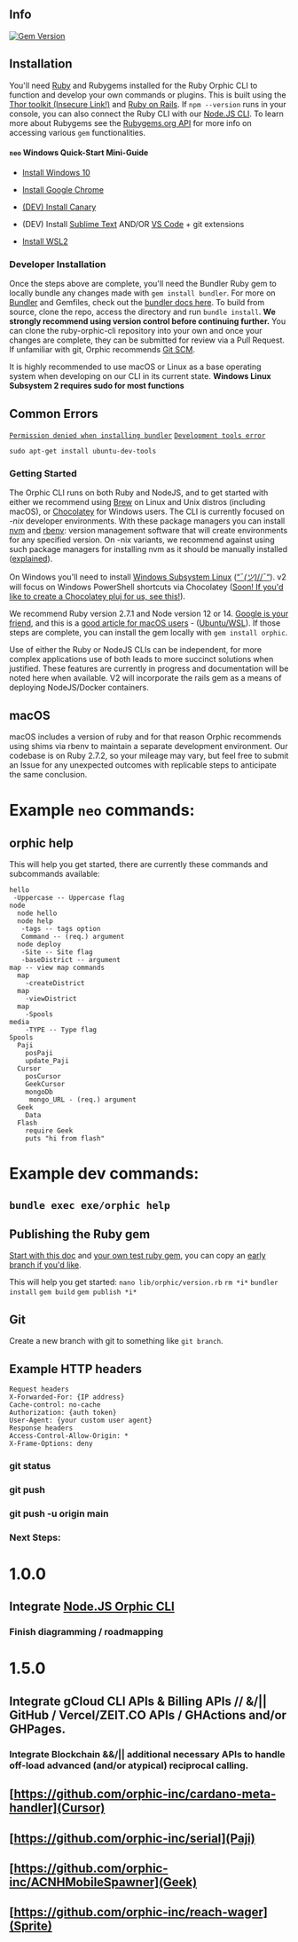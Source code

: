 ## Info

[![Gem Version](https://badge.fury.io/rb/orphic.svg)](https://badge.fury.io/rb/orphic)

## Installation

You'll need [Ruby](https://www.ruby-lang.org/en/documentation/installation/) and Rubygems installed for the Ruby Orphic CLI to function and develop your own commands or plugins. This is built using the [Thor toolkit (Insecure Link!)](http://whatisthor.com/) and [Ruby on Rails](https://rubyonrails.org/). If `npm --version` runs in your console, you can also connect the Ruby CLI with our [Node.JS CLI](https://github.com/orphic-inc/node-orphic-cli). To learn more about Rubygems see the [Rubygems.org API](https://guides.rubygems.org/rubygems-org-api/) for more info on accessing various `gem` functionalities.

#### `neo` Windows Quick-Start Mini-Guide

- [Install Windows 10](https://www.microsoft.com/en-us/software-download/windows10)

- [Install Google Chrome](https://google.com/chrome)

- [(DEV) Install Canary](https://google.com/chrome/canary)

- (DEV) Install [Sublime Text](https://www.sublimetext.com/) AND/OR [VS Code](https://code.visualstudio.com/download) + git extensions

- [Install WSL2](https://docs.microsoft.com/en-us/windows/wsl/install-win10)

### Developer Installation

Once the steps above are complete, you'll need the Bundler Ruby gem to locally bundle any changes made with `gem install bundler`. For more on [Bundler](https://bundler.io/) and Gemfiles, check out the [bundler docs here](https://bundler.io/gemfile.html). To build from source, clone the repo, access the directory and run `bundle install`. **We strongly recommend using version control before continuing further.** You can clone the ruby-orphic-cli repository into your own and once your changes are complete, they can be submitted for review via a Pull Request. If unfamiliar with git, Orphic recommends [Git SCM](https://git-scm.com/). 

It is highly recommended to use macOS or Linux as a base operating system when developing on our CLI in its current state. **Windows Linux Subsystem 2 requires sudo for most functions**

## Common Errors

[```Permission denied when installing bundler```](https://bundler.io/doc/troubleshooting.html)
[```Development tools error```](https://stackoverflow.com/a/63442072/9281567)

`sudo apt-get install ubuntu-dev-tools`

### Getting Started

The Orphic CLI runs on both Ruby and NodeJS, and to get started with either we recommend using [Brew](https://brew.sh) on Linux and Unix distros (including macOS), or [Chocolatey](https://chocolatey.org/) for Windows users. The CLI is currently focused on *-nix* developer environments. With these package managers you can install [nvm](https://github.com/nvm-sh/nvm) and [rbenv](https://github.com/rbenv/rbenv): version management software that will create environments for any specified version. On -nix variants, we recommend against using such package managers for installing nvm as it should be manually installed ([explained](https://stackoverflow.com/a/41913355/9281567)).

On Windows you'll need to install [Windows Subsystem Linux](https://docs.microsoft.com/en-us/windows/wsl/install-win10) ([“¯_(ツ)_//¯“](https://gorails.com/setup/windows/10)).
v2 will focus on Windows PowerShell shortcuts via Chocolatey ([Soon! If you'd like to create a Chocolatey pluj for us, see this!](https://chocolatey.org/packages/travis)).

We recommend Ruby version 2.7.1 and Node version 12 or 14. [Google is your friend](https://lmgtfy.com/?q=install+ruby+and+rubygems), and this is a [good article for macOS users](https://www.moncefbelyamani.com/the-definitive-guide-to-installing-ruby-gems-on-a-mac/) - ([Ubuntu/WSL](https://stackify.com/install-ruby-on-ubuntu-everything-you-need-to-get-going/)). If those steps are complete, you can install the gem locally with `gem install orphic`.

Use of either the Ruby or NodeJS CLIs can be independent, for more complex applications use of both leads to more succinct solutions when justified. These features are currently in progress and documentation will be noted here when available. V2 will incorporate the rails gem as a means of deploying NodeJS/Docker containers.

## macOS

macOS includes a version of ruby and for that reason Orphic recommends using shims via rbenv to maintain a separate development environment. Our codebase is on Ruby 2.7.2, so your mileage may vary, but feel free to submit an Issue for any unexpected outcomes with replicable steps to anticipate the same conclusion. 

# Example `neo` commands:

## orphic help

This will help you get started, there are currently these commands and subcommands available:

```
hello
 -Uppercase -- Uppercase flag
node
  node hello
  node help
   -tags -- tags option
   Command -- (req.) argument
  node deploy
   -Site -- Site flag
   -baseDistrict -- argument
map -- view map commands
  map 
    -createDistrict
  map 
    -viewDistrict
  map
    -Spools
media
    -TYPE -- Type flag
Spools
  Paji
    posPaji
    update_Paji
  Cursor
    posCursor
    GeekCursor
    mongoDb
     mongo_URL - (req.) argument
  Geek
    Data
  Flash
    require Geek
    puts "hi from flash"
```

# Example dev commands:

## `bundle exec exe/orphic help`

## Publishing the Ruby gem

[Start with this doc](https://guides.rubygems.org/publishing/) and [your own test ruby gem](https://guides.rubygems.org/make-your-own-gem/#documenting-your-code), you can copy an [early branch if you'd like](https://rubygems.org/gems/orphic/versions/0.1.0).

This will help you get started:
`nano lib/orphic/version.rb`
`rm *i*`
`bundler install`
`gem build`
`gem publish *i*`

## Git

Create a new branch with git to something like `git branch`.

## Example HTTP headers
```
Request headers
X-Forwarded-For: {IP address}
Cache-control: no-cache
Authorization: {auth token}
User-Agent: {your custom user agent}
Response headers
Access-Control-Allow-Origin: *
X-Frame-Options: deny
```

### git status
### git push
### git push -u origin main


### Next Steps:

# 1.0.0 
## Integrate [Node.JS Orphic CLI](https://github.com/orphic-inc/node-orphic-cli)

### Finish diagramming / roadmapping

# 1.5.0
## Integrate gCloud CLI APIs & Billing APIs // &/|| GitHub / Vercel/ZEIT.CO APIs / GHActions and/or GHPages.

### Integrate Blockchain &&\/|| additional necessary APIs to handle off-load advanced (and/or atypical) reciprocal calling.
## [https://github.com/orphic-inc/cardano-meta-handler](Cursor)
## [https://github.com/orphic-inc/serial](Paji)
## [https://github.com/orphic-inc/ACNHMobileSpawner](Geek)
## [https://github.com/orphic-inc/reach-wager](Sprite)
